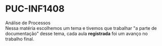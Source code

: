 # PUC-INF1408

Análise de Processos  
Nessa matéria escolhemos um tema e tivemos que trabalhar "a parte de documentação" desse tema, cada aula **registrada** foi um avanço no trabalho final.
